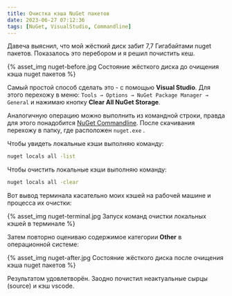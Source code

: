 ```yaml
---
title: Очистка кэша NuGet пакетов
date: 2023-06-27 07:12:36
tags: [NuGet, VisualStudio, Commandline]
---
```


Давеча выяснил, что мой жёсткий диск забит 7,7 Гигабайтами nuget пакетов. Показалось это перебором и я решил почистить кеш.

{% asset_img nuget-before.jpg Состояние жёсткого диска до очищения кэша nuget пакетов %}

Самый простой способ сделать это - с помощью **Visual Studio**. Для этого перехожу в меню: ``` Tools → Options → NuGet Package Manager → General ``` и нажимаю кнопку **Clear All NuGet Storage**.

Аналогичную операцию можно выполнить из командной строки, правда для этого понадобится [NuGet Commandline](https://www.nuget.org/downloads). После скачивания перехожу в папку, где расположен ``` nuget.exe ``` .

Чтобы увидеть локальные кэши выполняю команду:

``` bash
nuget locals all -list
```

Чтобы очистить локальные кэши выполняю команду:

``` bash
nuget locals all -clear
```

Вот вывод терминала касательно моих кэшей на рабочей машине и процесса их очистки:

{% asset_img nuget-terminal.jpg Запуск команд очистки локальных кэшей в терминале %}

Затем повторно оцениваю содержимое категории **Other** в операционной системе:

{% asset_img nuget-after.jpg Состояние жёсткого диска после очищения кэша nuget пакетов %}

Результатом удовлетворён. Заодно почистил неактуальные сырцы (source) и кэш vscode.
